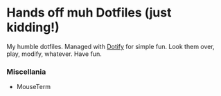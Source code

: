 # Hands off muh Dotfiles (just kidding!)
My humble dotfiles. Managed with [Dotify](https://github.com/mattdbridges/dotify) for simple fun. Look them over, play, modify, whatever. Have fun.

### Miscellania
- MouseTerm
